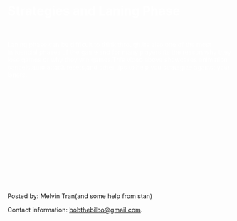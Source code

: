 <DOCTYPE html>
<html>
<head>
<style>
div {
    border: 1px solid black;
    background-color: lightgrey;
    padding: 50px 30px 50px 80px;
}
</style>
</head>
<body background="http://na.leagueoflegends.com/sites/default/files/upload/art/morgana_vs_ahri_3.jpg">
<h1 style="color:white;"><b>Strategies and Laning Phase</b></h1>



<br>
<p style="color:white;">Laning phase can be difficult to think through.Its also one of the most influencial phases of the game and for many players its the reason why they lose games or why they win games.This video above showcases animation cancels,auto attack resets,and other tips to help you strategize against your laners.</p>

<br><br><br>
<h2 style="color:white;"><b></b></h2>
<p style="color:white;"></p>

<br><br><br>
<h2 style="color:white;"><b></b></h2>
<p style="color:white;"></p>

<br><br><br>
<h2 style="color:white;"><b></b></h2>
<p style="color:white;"></p>

</body>

<footer>
  <p>Posted by: Melvin Tran(and some help from stan)</p>
  <p>Contact information: <a href="bobthebilbo@gmail.com">
  bobthebilbo@gmail.com</a>.</p>
</footer>
</html>
